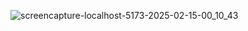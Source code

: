 ![screencapture-localhost-5173-2025-02-15-00_10_43](https://github.com/user-attachments/assets/bd79173e-d2c2-43d9-b4ca-f3aa97f7fe54)


<!--# React + Vite

This template provides a minimal setup to get React working in Vite with HMR and some ESLint rules.

Currently, two official plugins are available:

- [@vitejs/plugin-react](https://github.com/vitejs/vite-plugin-react/blob/main/packages/plugin-react/README.md) uses [Babel](https://babeljs.io/) for Fast Refresh
- [@vitejs/plugin-react-swc](https://github.com/vitejs/vite-plugin-react-swc) uses [SWC](https://swc.rs/) for Fast Refresh -->
